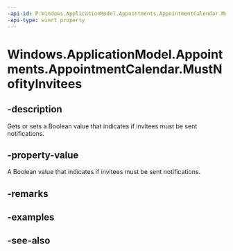 ```yaml
---
-api-id: P:Windows.ApplicationModel.Appointments.AppointmentCalendar.MustNofityInvitees
-api-type: winrt property
---
```


<!-- Property syntax
public bool MustNofityInvitees { get;  set; }
-->

# Windows.ApplicationModel.Appointments.AppointmentCalendar.MustNofityInvitees

## -description
Gets or sets a Boolean value that indicates if invitees must be sent notifications.

## -property-value
A Boolean value that indicates if invitees must be sent notifications.

## -remarks

## -examples

## -see-also
